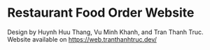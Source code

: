 # Restaurant Food Order Website
Design by Huynh Huu Thang, Vu Minh Khanh, and Tran Thanh Truc.
Website available on https://web.tranthanhtruc.dev/

